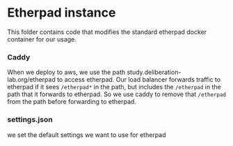 # Etherpad instance

This folder contains code that modifies the standard etherpad docker container for our usage.

### Caddy

When we deploy to aws, we use the path study.deliberation-lab.org/etherpad
to access etherpad. Our load balancer forwards traffic to etherpad if it
sees `/etherpad*` in the path, but includes the `/etherpad` in the path
that it forwards to etherpad. So we use caddy to remove that `/etherpad`
from the path before forwarding to etherpad.

### settings.json

we set the default settings we want to use for etherpad
